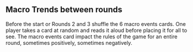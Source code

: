 ## Macro Trends between rounds

Before the start or Rounds 2 and 3 shuffle the 6 macro events cards. 
One player takes a card at random and reads it aloud before placing it for all to see. 
The macro events card impact the rules of the game for an entire round, sometimes positively, sometimes negatively.

